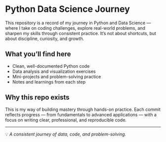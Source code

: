 # Python Data Science Journey

This repository is a record of my journey in Python and Data Science — where I take on coding challenges, explore real-world problems, and sharpen my skills through consistent practice. It’s not about shortcuts, but about discipline, curiosity, and growth.

## What you’ll find here
- Clean, well-documented Python code
- Data analysis and visualization exercises
- Mini-projects and problem-solving practice
- Notes and learnings from each step

## Why this repo exists
This is my way of building mastery through hands-on practice. Each commit reflects progress — from fundamentals to advanced applications — with a focus on writing clear, professional, and reproducible code.

---
💡 *A consistent journey of data, code, and problem-solving.*

